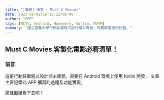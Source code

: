 ```yaml
---
title: "[專題] MCM - Must C Movies"
date: 2023-06-02T16:18:22+08:00
author: "CPP"
tags: [NCYU, Android, Homework, Kotlin, MVVM]
summary: "國立嘉義大學行動裝置程式設計期末專題，可觀摩但請勿抄襲。"
---
```


## Must C Movies 客製化電影必看清單！
### 前言
這是行動裝置程式設計期末專題，需要在 Android 環境上使用 Kotlin 開發，
文章主要記錄此 APP 撰寫的過程及功能實現。

那就繼續看下去吧！